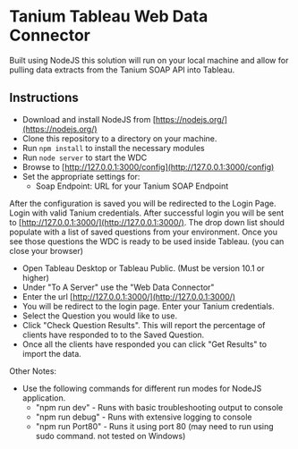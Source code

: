 # Tanium Tableau Web Data Connector

Built using NodeJS this solution will run on your local machine and allow for pulling data extracts from the Tanium SOAP API into Tableau.

## Instructions

- Download and install NodeJS from [https://nodejs.org/](https://nodejs.org/)
- Clone this repository to a directory on your machine.
- Run `npm install` to install the necessary modules
- Run `node server` to start the WDC
- Browse to [http://127.0.0.1:3000/config](http://127.0.0.1:3000/config)
- Set the appropriate settings for:
  - Soap Endpoint: URL for your Tanium SOAP Endpoint

After the configuration is saved you will be redirected to the Login Page.  Login with valid Tanium credentials.  After successful login you will be sent to [http://127.0.0.1:3000/](http://127.0.0.1:3000/).  The drop down list should populate with a list of saved questions from your environment.  Once you see those questions the WDC is ready to be used inside Tableau. (you can close your browser)

- Open Tableau Desktop or Tableau Public. (Must be version 10.1 or higher)
- Under "To A Server" use the "Web Data Connector"
- Enter the url [http://127.0.0.1:3000/](http://127.0.0.1:3000/)
- You will be redirect to the login page.  Enter your Tanium credentials.
- Select the Question you would like to use.
- Click "Check Question Results". This will report the percentage of clients have responded to to the Saved Question.
- Once all the clients have responded you can click "Get Results" to import the data.

Other Notes:
- Use the following commands for different run modes for NodeJS application.
  - "npm run dev" - Runs with basic troubleshooting output to console
  - "npm run debug" - Runs with extensive logging to console
  - "npm run Port80" - Runs it using port 80 (may need to run using sudo command.  not tested on Windows)
